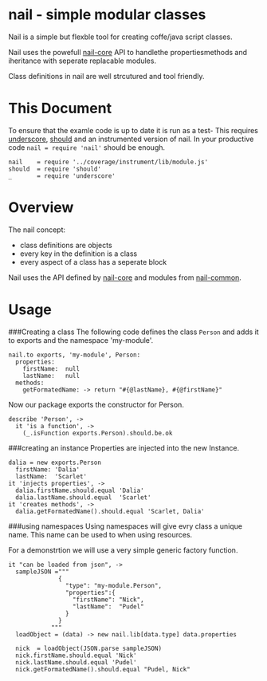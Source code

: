[glob]: https://npmjs.org/package/glob
[grunt-contrib-coffee]: https://github.com/gruntjs/grunt-contrib-coffee
[grunt-istanbul-coverage]: https://github.com/daniellmb/grunt-istanbul-coverage
[grunt-istanbul]: https://github.com/taichi/grunt-istanbul
[grunt-simple-mocha]: https://github.com/yaymukund/grunt-simple-mocha
[grunt]: http://gruntjs.com/
[install]: http://github.com/benjamn/install
[mocha]: https://npmjs.org/package/mocha
[nail-common]: https://npmjs.org/package/nail-common
[nail-core]: https://github.com/noptic/nail-core
[npm]: https://npmjs.org/doc/
[should]: https://github.com/visionmedia/should.js
[underscore]: http://underscorejs.org

[About]: About.coffee.md


nail - simple modular classes
=============================
Nail is a simple but flexble tool for creating coffe/java script classes.

Nail uses the powefull [nail-core] API to handlethe propertiesmethods and
iheritance with seperate replacable modules.

Class definitions in nail are well strcutured and tool friendly.

This Document
=============
To ensure that the examle code is up to date it is run as a test-
This requires [underscore], [should] and an instrumented version of nail.
In your productive code `nail = require 'nail'` should be enough.

    nail    = require '../coverage/instrument/lib/module.js'
    should  = require 'should'
    _       = require 'underscore'

Overview
========
The nail concept:

 - class definitions are objects
 - every key in the definition is a class
 - every aspect of a class has a seperate block

Nail uses the API defined by [nail-core] and modules from [nail-common].

Usage
=====
###Creating a class
The following code defines the class `Person` and adds it to exports and the 
namespace 'my-module'.
    
    nail.to exports, 'my-module', Person:
      properties:
        firstName:  null
        lastName:   null
      methods:
        getFormatedName: -> return "#{@lastName}, #{@firstName}"

Now our package exports the constructor for Person.
    
    describe 'Person', ->
      it 'is a function', -> 
        (_.isFunction exports.Person).should.be.ok

###creating an instance
Properties are injected into the new Instance.
    
    dalia = new exports.Person
      firstName: 'Dalia'
      lastName:  'Scarlet'
    it 'injects properties', ->
      dalia.firstName.should.equal 'Dalia'
      dalia.lastName.should.equal  'Scarlet'
    it 'creates methods', ->
      dalia.getFormatedName().should.equal 'Scarlet, Dalia'

###using namespaces
Using namespaces will give evry class a unique name. This name can be used
to when using resources.

For a demonstrtion we will use a very simple generic factory function.

    it "can be loaded from json", ->
      sampleJSON ="""
                  {
                    "type": "my-module.Person",
                    "properties":{
                      "firstName": "Nick",
                      "lastName":  "Pudel"   
                    }
                  }
                """
      loadObject = (data) -> new nail.lib[data.type] data.properties
    
      nick  = loadObject(JSON.parse sampleJSON)
      nick.firstName.should.equal 'Nick'
      nick.lastName.should.equal 'Pudel'
      nick.getFormatedName().should.equal "Pudel, Nick" 